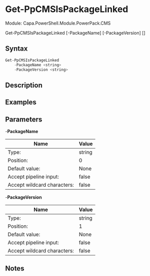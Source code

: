 # Get-PpCMSIsPackageLinked
Module: Capa.PowerShell.Module.PowerPack.CMS


Get-PpCMSIsPackageLinked [-PackageName] <string> [-PackageVersion] <string> [<CommonParameters>]


## Syntax

```powershell
Get-PpCMSIsPackageLinked
	-PackageName <string>
	-PackageVersion <string>
```

## Description



## Examples


## Parameters

-**PackageName**


| Name | Value |
| ---- | ---- |
| Type: | string |
| Position: | 0 | 
| Default value: | None | 
| Accept pipeline input: | false | 
| Accept wildcard characters: | false | 

-**PackageVersion**


| Name | Value |
| ---- | ---- |
| Type: | string |
| Position: | 1 | 
| Default value: | None | 
| Accept pipeline input: | false | 
| Accept wildcard characters: | false | 


## Notes


